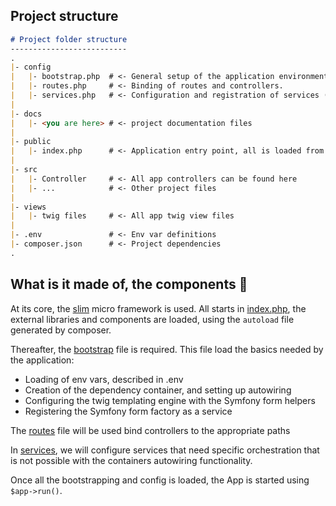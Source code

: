 ## Project structure

```markdown
# Project folder structure 
--------------------------
.
|- config
|   |- bootstrap.php  # <- General setup of the application environment.
|   |- routes.php     # <- Binding of routes and controllers.
|   |- services.php   # <- Configuration and registration of services (most dependencies are autowired).
|
|- docs
|   |- <you are here> # <- project documentation files
|
|- public
|   |- index.php      # <- Application entry point, all is loaded from here.
|
|- src
|   |- Controller     # <- All app controllers can be found here
|   |- ...            # <- Other project files
|
|- views
|   |- twig files     # <- All app twig view files
|
|- .env               # <- Env var definitions
|- composer.json      # <- Project dependencies
.
```

## What is it made of, the components 🧱

At its core, the [slim](https://www.slimframework.com) micro framework is used.
All starts in [index.php](../public/index.php), the external libraries and components
are loaded, using the `autoload` file generated by composer.

Thereafter, the [bootstrap](../config/bootstrap.php) file is required. This file load the basics needed by the application:

- Loading of env vars, described in .env
- Creation of the dependency container, and setting up autowiring
- Configuring the twig templating engine with the Symfony form helpers
- Registering the Symfony form factory as a service

The [routes](../config/routes.php) file will be used bind controllers to the appropriate paths

In [services](../config/services.php), we will configure services that need specific orchestration
that is not possible with the containers autowiring functionality.

Once all the bootstrapping and config is loaded, the App is started using `$app->run()`.
